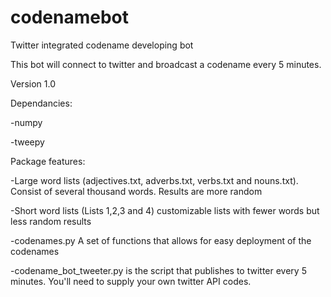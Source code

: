 # codenamebot
Twitter integrated codename developing bot


This bot will connect to twitter and broadcast a codename every 5 minutes.


Version 1.0

Dependancies:

  -numpy
  
  -tweepy

Package features:


  -Large word lists (adjectives.txt, adverbs.txt, verbs.txt and nouns.txt). Consist of several thousand words. Results are more random
  
  
  -Short word lists (Lists 1,2,3 and 4) customizable lists with fewer words but less random results
  
  
  -codenames.py A set of functions that allows for easy deployment of the codenames
  
  
  -codename_bot_tweeter.py is the script that publishes to twitter every 5 minutes. You'll need to supply your own twitter API codes.
